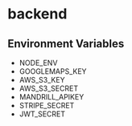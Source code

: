 # backend

## Environment Variables
* NODE_ENV
* GOOGLEMAPS_KEY
* AWS_S3_KEY
* AWS_S3_SECRET
* MANDRILL_APIKEY
* STRIPE_SECRET
* JWT_SECRET
